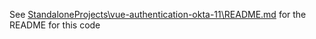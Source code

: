 See [StandaloneProjects\vue-authentication-okta-11\README.md](StandaloneProjects\vue-authentication-okta-11\README.md) for the README for this code

